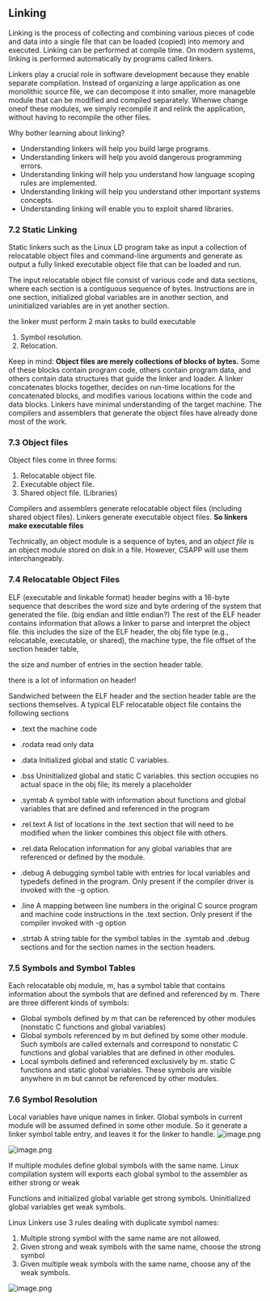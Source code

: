## Linking
Linking is the process of collecting and combining various pieces of code and data into a single file that can be loaded (copied) into memory and executed. Linking can be performed at compile time.
On modern systems, linking is performed automatically by programs called linkers.

Linkers play a crucial role in software development because they enable separate compilation. Instead of organizing a large application as one monolithic source file, we can decompose it into smaller, 
more manageble module that can be modified and compiled separately. Whenwe change oneof these modules, we simply recompile it and relink the application, without having to recompile the other files.

Why bother learning about linking? 
* Understanding linkers will help you build large programs. 
* Understanding linkers will help you avoid dangerous programming errors.
* Understanding linking will help you understand how language scoping rules are implemented. 
* Understanding linking will help you understand other important systems concepts.
* Understanding linking will enable you to exploit shared libraries.


### 7.2 Static Linking
Static linkers such as the Linux LD program take as input a collection of relocatable object files and command-line arguments and generate as output a fully linked executable object file that can be loaded and run. 

The input relocatable object file consist of various code and data sections, where each section is a contiguous sequence of bytes. Instructions are in one section, initialized global variables are in another section, and uninitialized variables are in yet another section.

the linker must perform 2 main tasks to build executable
1. Symbol resolution. 
2. Relocation. 

Keep in mind: **Object files are merely collections of blocks of bytes.**
Some of these blocks contain program code, others contain program data, and others contain data structures that guide the linker and loader. 
A linker concatenates blocks together, decides on run-time locations for the concatenated blocks, and modifies various locations
within the code and data blocks. Linkers have minimal understanding of the target machine. The compilers and assemblers
that generate the object files have already done most of the work.

### 7.3 Object files
Object files come in three forms:
1. Relocatable object file.
2. Executable object file.
3. Shared object file. (Libraries) 

Compilers and assemblers generate relocatable object files (including shared object files).
Linkers generate executable object files. **So linkers make executable files**

Technically, an object module is a sequence of bytes, and 
an *object file* is an object module stored on disk in a file. However, CSAPP will use them interchangeably.

### 7.4 Relocatable Object Files

ELF (executable and linkable format) header begins with a 16-byte sequence that describes the word size and byte ordering of the system that generated the file. (big endian and little endian?) The rest of the ELF header contains information that allows a linker to parse and interpret the object file. this includes the size of the ELF header, the obj file type (e.g., relocatable, executable, or shared), the machine type, the file offset of the section header table,

the size and number of entries in the section header table.

there is a lot of information on header!

Sandwiched between the ELF header and the section header table are the sections themselves. A typical ELF relocatable object file contains the following sections

* .text the machine code
* .rodata read only data
* .data Initialized global and static C variables.
* .bss Uninitialized global and static C variables. this section occupies no actual space in the obj file; its merely a placeholder
* .symtab A symbol table with information about functions and global variables that are defined and referenced in the   program
* .rel.text A list of locations in the .text section that will need to be modified when the linker combines this object file with others. 
* .rel.data Relocation information for any global variables that are referenced or defined by the module.
* .debug A debugging symbol table with entries for local variables and typedefs defined in the program. Only present if the compiler driver is invoked with the -g option.

* .line A mapping between line numbers in the original C source program and machine code instructions in the .text section. Only present if the compiler invoked with -g option
* .strtab A string table for the symbol tables in the .symtab and .debug sections and for the section names in the section headers. 

### 7.5 Symbols and Symbol Tables

Each relocatable obj module, m, has a symbol table that contains information about the symbols that are defined and referenced by m. There are three different kinds of symbols:

* Global symbols defined by m that can be referenced by other modules (nonstatic C functions and global variables)
* Global symbols referenced by m but defined by some other module. Such symbols are called externals and correspond to nonstatic C functions and global variables that are defined in other modules.
* Local symbols defined and referenced exclusively by m. static C functions and static global variables. These symbols are visible anywhere in m but cannot be referenced by other modules.

### 7.6 Symbol Resolution

Local variables have unique names in linker. Global symbols in current module will be assumed defined in some other module. So it generate a linker symbol table entry, and leaves it for the linker to handle. 
![image.png](https://upload-images.jianshu.io/upload_images/6543506-8dd030af0d499530.png?imageMogr2/auto-orient/strip%7CimageView2/2/w/1240)

![image.png](https://upload-images.jianshu.io/upload_images/6543506-67a174e7427f81b4.png?imageMogr2/auto-orient/strip%7CimageView2/2/w/1240)

If multiple modules define global symbols with the same name. Linux compilation system will exports each global symbol to the assembler as either strong or weak

Functions and initialized global variable get strong symbols. Uninitialized global variables get weak symbols.

Linux Linkers use 3 rules dealing with duplicate symbol names:

1. Multiple strong symbol with the same name are not allowed.
2. Given strong and weak symbols with the same name, choose the strong symbol
3. Given multiple weak symbols with the same name, choose any of the weak symbols.

![image.png](https://upload-images.jianshu.io/upload_images/6543506-6f52a3a39fcb62c1.png?imageMogr2/auto-orient/strip%7CimageView2/2/w/1240)

